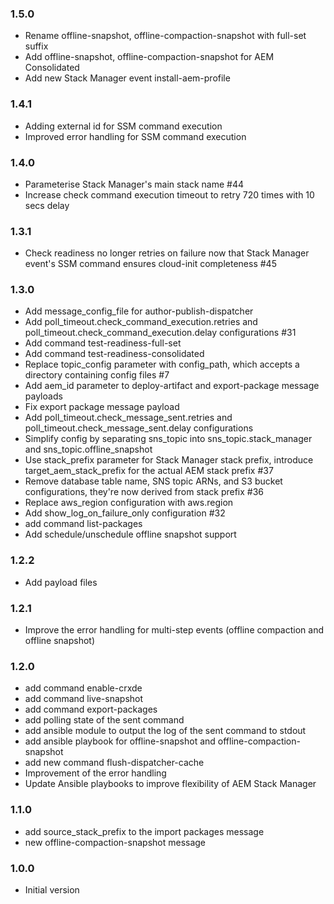 ### 1.5.0
* Rename offline-snapshot, offline-compaction-snapshot with full-set suffix
* Add offline-snapshot, offline-compaction-snapshot for AEM Consolidated
* Add new Stack Manager event install-aem-profile

### 1.4.1
* Adding external id for SSM command execution
* Improved error handling for SSM command execution

### 1.4.0
* Parameterise Stack Manager's main stack name #44
* Increase check command execution timeout to retry 720 times with 10 secs delay

### 1.3.1
* Check readiness no longer retries on failure now that Stack Manager event's SSM command ensures cloud-init completeness #45

### 1.3.0
* Add message_config_file for author-publish-dispatcher
* Add poll_timeout.check_command_execution.retries and poll_timeout.check_command_execution.delay configurations #31
* Add command test-readiness-full-set
* Add command test-readiness-consolidated
* Replace topic_config parameter with config_path, which accepts a directory containing config files #7
* Add aem_id parameter to deploy-artifact and export-package message payloads
* Fix export package message payload
* Add poll_timeout.check_message_sent.retries and poll_timeout.check_message_sent.delay configurations
* Simplify config by separating sns_topic into sns_topic.stack_manager and sns_topic.offline_snapshot
* Use stack_prefix parameter for Stack Manager stack prefix, introduce target_aem_stack_prefix for the actual AEM stack prefix #37
* Remove database table name, SNS topic ARNs, and S3 bucket configurations, they're now derived from stack prefix #36
* Replace aws_region configuration with aws.region
* Add show_log_on_failure_only configuration #32
* add command list-packages
* Add schedule/unschedule offline snapshot support

### 1.2.2
* Add payload files

### 1.2.1
* Improve the error handling for multi-step events (offline compaction and offline snapshot)

### 1.2.0
 * add command enable-crxde
 * add command live-snapshot
 * add command export-packages
 * add polling state of the sent command
 * add ansible module to output the log of the sent command to stdout
 * add ansible playbook for offline-snapshot and offline-compaction-snapshot
 * add new command flush-dispatcher-cache
 * Improvement of the error handling
 * Update Ansible playbooks to improve flexibility of AEM Stack Manager

### 1.1.0
* add source_stack_prefix to the import packages message
* new offline-compaction-snapshot message

### 1.0.0
* Initial version
